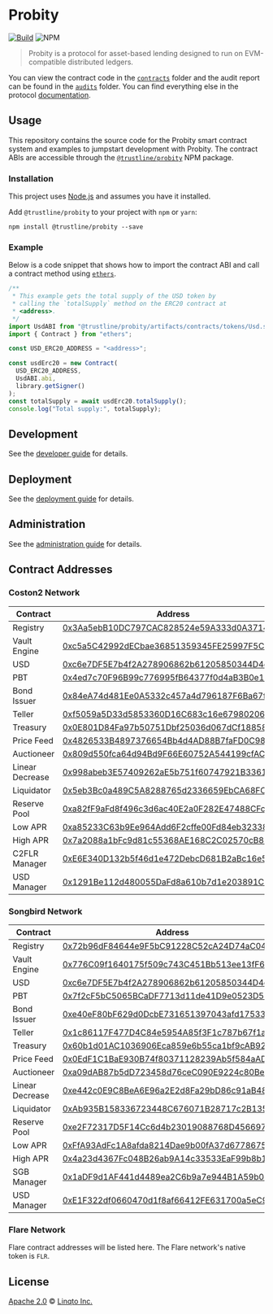 # Probity

[![Build](https://github.com/trustline-inc/probity/actions/workflows/build.yml/badge.svg)](https://github.com/trustline-inc/probity/actions/workflows/build.yml) <img alt="NPM" src="https://img.shields.io/npm/l/@trustline/probity">

> Probity is a protocol for asset-based lending designed to run on EVM-compatible distributed ledgers.

You can view the contract code in the [`contracts`](./contracts) folder and the audit report can be found in the [`audits`](./audits) folder. You can find everything else in the protocol [documentation](https://docs.trustline.co/products/).

## Usage

This repository contains the source code for the Probity smart contract system and examples to jumpstart development with Probity. The contract ABIs are accessible through the [`@trustline/probity`](https://www.npmjs.com/package/@trustline/probity) NPM package.

### Installation

This project uses [Node.js](https://nodejs.org/en/) and assumes you have it installed.

Add `@trustline/probity` to your project with `npm` or `yarn`:

```
npm install @trustline/probity --save
```

### Example

Below is a code snippet that shows how to import the contract ABI and call a contract method using [`ethers`](https://docs.ethers.io/v5/).

```javascript
/**
 * This example gets the total supply of the USD token by
 * calling the `totalSupply` method on the ERC20 contract at
 * <address>.
 */
import UsdABI from "@trustline/probity/artifacts/contracts/tokens/Usd.sol/USD.json";
import { Contract } from "ethers";

const USD_ERC20_ADDRESS = "<address>";

const usdErc20 = new Contract(
  USD_ERC20_ADDRESS,
  UsdABI.abi,
  library.getSigner()
);
const totalSupply = await usdErc20.totalSupply();
console.log("Total supply:", totalSupply);
```

## Development

See the [developer guide](./docs/development.md) for details.

## Deployment

See the [deployment guide](./docs/deployment.md) for details.

## Administration

See the [administration guide](./docs/administration.md) for details.

## Contract Addresses

### Coston2 Network

| Contract        | Address                                                                                                                                 |
| --------------- | --------------------------------------------------------------------------------------------------------------------------------------- |
| Registry        | [0x3Aa5ebB10DC797CAC828524e59A333d0A371443c](https://coston2-explorer.flare.network/address/0x3Aa5ebB10DC797CAC828524e59A333d0A371443c) |
| Vault Engine    | [0xc5a5C42992dECbae36851359345FE25997F5C42d](https://coston2-explorer.flare.network/address/0xc5a5C42992dECbae36851359345FE25997F5C42d) |
| USD             | [0xc6e7DF5E7b4f2A278906862b61205850344D4e7d](https://coston2-explorer.flare.network/address/0xc6e7DF5E7b4f2A278906862b61205850344D4e7d) |
| PBT             | [0x4ed7c70F96B99c776995fB64377f0d4aB3B0e1C1](https://coston2-explorer.flare.network/address/0x4ed7c70F96B99c776995fB64377f0d4aB3B0e1C1) |
| Bond Issuer     | [0x84eA74d481Ee0A5332c457a4d796187F6Ba67fEB](https://coston2-explorer.flare.network/address/0x84eA74d481Ee0A5332c457a4d796187F6Ba67fEB) |
| Teller          | [0xf5059a5D33d5853360D16C683c16e67980206f36](https://coston2-explorer.flare.network/address/0xf5059a5D33d5853360D16C683c16e67980206f36) |
| Treasury        | [0x0E801D84Fa97b50751Dbf25036d067dCf18858bF](https://coston2-explorer.flare.network/address/0x0E801D84Fa97b50751Dbf25036d067dCf18858bF) |
| Price Feed      | [0x4826533B4897376654Bb4d4AD88B7faFD0C98528](https://coston2-explorer.flare.network/address/0x4826533B4897376654Bb4d4AD88B7faFD0C98528) |
| Auctioneer      | [0x809d550fca64d94Bd9F66E60752A544199cfAC3D](https://coston2-explorer.flare.network/address/0x809d550fca64d94Bd9F66E60752A544199cfAC3D) |
| Linear Decrease | [0x998abeb3E57409262aE5b751f60747921B33613E](https://coston2-explorer.flare.network/address/0x998abeb3E57409262aE5b751f60747921B33613E) |
| Liquidator      | [0x5eb3Bc0a489C5A8288765d2336659EbCA68FCd00](https://coston2-explorer.flare.network/address/0x5eb3Bc0a489C5A8288765d2336659EbCA68FCd00) |
| Reserve Pool    | [0xa82fF9aFd8f496c3d6ac40E2a0F282E47488CFc9](https://coston2-explorer.flare.network/address/0xa82fF9aFd8f496c3d6ac40E2a0F282E47488CFc9) |
| Low APR         | [0xa85233C63b9Ee964Add6F2cffe00Fd84eb32338f](https://coston2-explorer.flare.network/address/0xa85233C63b9Ee964Add6F2cffe00Fd84eb32338f) |
| High APR        | [0x7a2088a1bFc9d81c55368AE168C2C02570cB814F](https://coston2-explorer.flare.network/address/0x7a2088a1bFc9d81c55368AE168C2C02570cB814F) |
| C2FLR Manager   | [0xE6E340D132b5f46d1e472DebcD681B2aBc16e57E](https://coston2-explorer.flare.network/address/0xE6E340D132b5f46d1e472DebcD681B2aBc16e57E) |
| USD Manager     | [0x1291Be112d480055DaFd8a610b7d1e203891C274](https://coston2-explorer.flare.network/address/0x1291Be112d480055DaFd8a610b7d1e203891C274) |

### Songbird Network

| Contract        | Address                                                                                                                                  |
| --------------- | ---------------------------------------------------------------------------------------------------------------------------------------- |
| Registry        | [0x72b96dF84644e9F5bC91228C52cA24D74aC04558](https://songbird-explorer.flare.network/address/0x72b96dF84644e9F5bC91228C52cA24D74aC04558) |
| Vault Engine    | [0x776C09f1640175f509c743C451Bb513ee13fF67A](https://songbird-explorer.flare.network/address/0x776C09f1640175f509c743C451Bb513ee13fF67A) |
| USD             | [0xc6e7DF5E7b4f2A278906862b61205850344D4e7d](https://songbird-explorer.flare.network/address/0xc6e7DF5E7b4f2A278906862b61205850344D4e7d) |
| PBT             | [0x7f2cF5bC5065BCaDF7713d11de41D9e0523D574e](https://songbird-explorer.flare.network/address/0x7f2cF5bC5065BCaDF7713d11de41D9e0523D574e) |
| Bond Issuer     | [0xe40eF80bF629d0DcbE731651397043afd1753355](https://songbird-explorer.flare.network/address/0xe40eF80bF629d0DcbE731651397043afd1753355) |
| Teller          | [0x1c86117F477D4C84e5954A85f3F1c787b67f1a31](https://songbird-explorer.flare.network/address/0x1c86117F477D4C84e5954A85f3F1c787b67f1a31) |
| Treasury        | [0x60b1d01AC1036906Eca859e6b55ca1bf9cAB92EF](https://songbird-explorer.flare.network/address/0x60b1d01AC1036906Eca859e6b55ca1bf9cAB92EF) |
| Price Feed      | [0x0EdF1C1BaE930B74f80371128239Ab5f584aADF1](https://songbird-explorer.flare.network/address/0x0EdF1C1BaE930B74f80371128239Ab5f584aADF1) |
| Auctioneer      | [0xa09dAB87b5dD723458d76ceC090E9224c80Be3a7](https://songbird-explorer.flare.network/address/0xa09dAB87b5dD723458d76ceC090E9224c80Be3a7) |
| Linear Decrease | [0xe442c0E9C8BeA6E96a2E2d8Fa29bD86c91aB487a](https://songbird-explorer.flare.network/address/0xe442c0E9C8BeA6E96a2E2d8Fa29bD86c91aB487a) |
| Liquidator      | [0xAb935B158336723448C676071B28717c2B135ffd](https://songbird-explorer.flare.network/address/0xAb935B158336723448C676071B28717c2B135ffd) |
| Reserve Pool    | [0xe2F72317D5F14Cc6d4b23019088768D456697fd6](https://songbird-explorer.flare.network/address/0xe2F72317D5F14Cc6d4b23019088768D456697fd6) |
| Low APR         | [0xFfA93AdFc1A8afda8214Dae9b00fA37d67786754](https://songbird-explorer.flare.network/address/0xFfA93AdFc1A8afda8214Dae9b00fA37d67786754) |
| High APR        | [0x4a23d4367Fc048B26ab9A14c33533EaF99b8b170](https://songbird-explorer.flare.network/address/0x4a23d4367Fc048B26ab9A14c33533EaF99b8b170) |
| SGB Manager     | [0x1aDF9d1AF441d4489ea2C6b9a7e944B1A59b0e98](https://songbird-explorer.flare.network/address/0x1aDF9d1AF441d4489ea2C6b9a7e944B1A59b0e98) |
| USD Manager     | [0xE1F322df0660470d1f8af66412FE631700a5eC95](https://songbird-explorer.flare.network/address/0xE1F322df0660470d1f8af66412FE631700a5eC95) |

### Flare Network

Flare contract addresses will be listed here. The Flare network's native token is `FLR`.

## License

[Apache 2.0](./LICENSE.md) © [Linqto Inc.](https://linqto.com)
